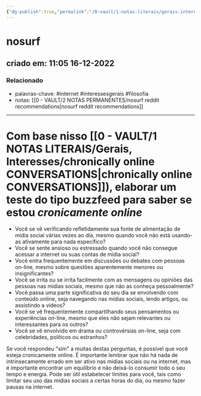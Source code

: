 ```yaml
---
{"dg-publish":true,"permalink":"/0-vault/1-notas-literais/gerais-interesses/nosurf/","tags":["internet","interessesgerais","filosofia"],"dgHomeLink":true,"dgShowLocalGraph":true,"dgShowFileTree":true,"dgEnableSearch":true}
---
```


# nosurf
## criado em: 11:05 16-12-2022

### Relacionado
- palavras-chave: #internet #interessesgerais #filosofia 
- notas: [[0 - VAULT/2 NOTAS PERMANENTES/nosurf reddit recommendations\|nosurf reddit recommendations]]
---
# Com base nisso [[0 - VAULT/1 NOTAS LITERAIS/Gerais, Interesses/chronically online CONVERSATIONS\|chronically online CONVERSATIONS]]), elaborar um teste do tipo buzzfeed para saber se estou *cronicamente online*

- Você se vê verificando refletidamente sua fonte de alimentação de mídia social várias vezes ao dia, mesmo quando você não está usando-as ativamente para nada específico?
- Você se sente ansioso ou estressado quando você não consegue acessar a internet ou suas contas de mídia social?
- Você entra frequentemente em discussões ou debates com pessoas on-line, mesmo sobre questões aparentemente menores ou insignificantes?
- Você se irrita ou se irrita facilmente com as mensagens ou opiniões das pessoas nas mídias sociais, mesmo que não as conheça pessoalmente?
- Você passa uma parte significativa do seu dia se envolvendo com conteúdo online, seja navegando nas mídias sociais, lendo artigos, ou assistindo a vídeos?
- Você se vê frequentemente compartilhando seus pensamentos ou experiências on-line, mesmo que eles não sejam relevantes ou interessantes para os outros?
- Você se vê envolvido em drama ou controvérsias on-line, seja com celebridades, políticos ou estranhos?

Se você respondeu "sim" a muitas destas perguntas, é possível que você esteja cronicamente online. É importante lembrar que não há nada de intrinsecamente errado em ser ativo nas mídias sociais ou na internet, mas é importante encontrar um equilíbrio e não deixá-lo consumir todo o seu tempo e energia. Pode ser útil estabelecer limites para você, tais como limitar seu uso das mídias sociais a certas horas do dia, ou mesmo fazer pausas na internet.